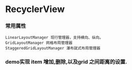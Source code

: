 # RecyclerView

### 常用属性
    LinearLayoutManager 现行管理器，支持横向、纵向。
    GridLayoutManager 网格布局管理器
    StaggeredGridLayoutManager 瀑布就式布局管理器
    
### demo实现 item 增加,删除,以及grid 之间距离的设置.   